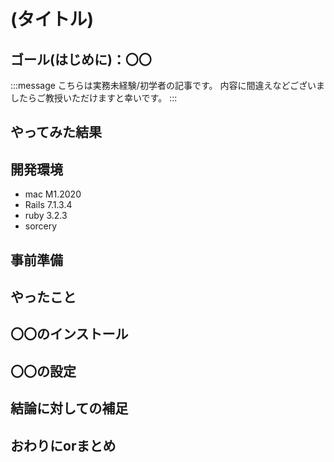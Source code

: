 (タイトル)
====
## ゴール(はじめに)：〇〇
<!-- どんな目的で、何をしたのかを分かりやすく簡潔に書きます。 -->
:::message
こちらは実務未経験/初学者の記事です。
内容に間違えなどございましたらご教授いただけますと幸いです。
:::

## やってみた結果
<!-- やってみて自分がどうなったか。さらには、この記事を読んだ人がどうなるのかを書きます。 -->

## 開発環境
- mac M1.2020
- Rails 7.1.3.4
- ruby 3.2.3
- sorcery

## 事前準備

## やったこと
<!-- 実際にやったことを書いていきます。 -->

## 〇〇のインストール
<!-- まず、〜を開くために... -->

## 〇〇の設定
<!-- このように細かく分け、タイトルと文章を1対1対応で書きます。 -->

## 結論に対しての補足
<!-- - 関連サービスの紹介 -->
<!-- - 参考文献や、公式ページへのリンクなど -->

## おわりにorまとめ
<!-- この記事のまとめや、自分の感じたことなどを記述します。 -->